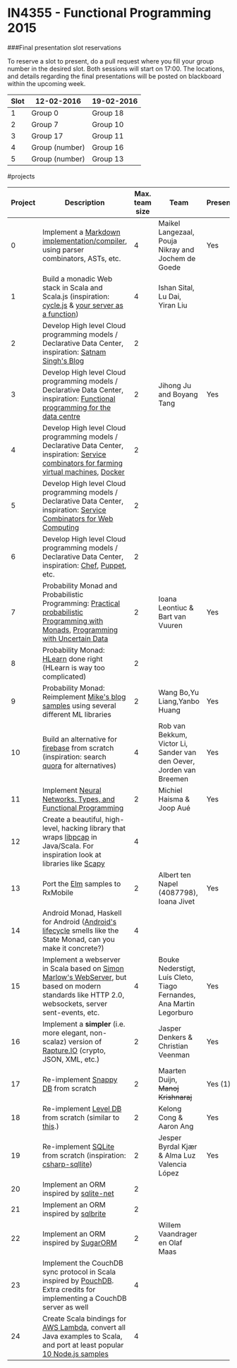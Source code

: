 # IN4355 - Functional Programming 2015


###Final presentation slot reservations

To reserve a slot to present, do a pull request where you fill your group number in the desired slot. Both sessions will start on 17:00. The locations, and details regarding the final presentations will be posted on blackboard within the upcoming week.



| Slot |  12-02-2016 | 19-02-2016 |
| --- | --- | --- |
| 1 | Group 0 | Group 18       |
| 2 | Group 7 | Group 10       |
| 3 | Group 17 | Group 11       |
| 4 | Group (number) | Group 16       |
| 5 | Group (number) | Group 13 |


#projects

| Project | Description | Max. team size | Team | Presenting? | timeslot |
| ------- | ----------- | -------------- | ---- | ----------- | ----- |
| 0 | Implement a [Markdown implementation/compiler](http://research.microsoft.com/en-us/um/people/daan/madoko/doc/reference.html), using parser combinators, ASTs, etc. | 4 | Maikel Langezaal, Pouja Nikray and Jochem de Goede  | Yes | 12:10 - 12:15 |
| 1 | Build a monadic Web stack in Scala and Scala.js (inspiration: [cycle.js](http://cycle.js.org/) & [your server as a function](http://dl.acm.org/citation.cfm?id=2525538)) | 4 | Ishan Sital, Lu Dai, Yiran Liu| | - |
| 2 | Develop High level Cloud programming models / Declarative Data Center, inspiration: [Satnam Singh's Blog](http://blog.raintown.org/) | 2 |  | | - |
| 3 | Develop High level Cloud programming models / Declarative Data Center, inspiration: [Functional programming for the data centre](http://research.microsoft.com/en-us/um/people/simonpj/papers/parallel/epstein-thesis.pdf) | 2 | Jihong Ju and Boyang Tang | Yes | 14:40 - 14:55 |
| 4 | Develop High level Cloud programming models / Declarative Data Center, inspiration: [Service combinators for farming virtual machines](http://research.microsoft.com/pubs/70522/tr-2007-165.pdf), [Docker](https://www.docker.com/) | 2 |  | | - |
| 5 | Develop High level Cloud programming models / Declarative Data Center, inspiration: [Service Combinators for Web Computing](http://citeseerx.ist.psu.edu/viewdoc/download?doi=10.1.1.165.8408&rep=rep1&type=pdf) | 2 |  | | - | 
| 6 | Develop High level Cloud programming models / Declarative Data Center, inspiration: [Chef](https://www.chef.io/), [Puppet](https://github.com/puppetlabs/puppet), etc. | 2 |  | | - | 
| 7 | Probability Monad and Probabilistic Programming: [Practical probabilistic Programming with Monads](http://dl.acm.org/citation.cfm?id=2804317), [Programming with Uncertain Data](http://www.cs.utexas.edu/users/mckinley/papers/bornholt-honors-2013.pdf) | 2 | Ioana Leontiuc & Bart van Vuuren | Yes | 10:30 - 10:45 | 
| 8 | Probability Monad: [HLearn](https://izbicki.me/public/papers/tfp2013-hlearn-a-machine-learning-library-for-haskell.pdf) done right (HLearn is way too complicated) | 2 |  | | - |
| 9 | Probability Monad: Reimplement [Mike's blog samples](https://xyclade.github.io/MachineLearning/)  using several different ML libraries| 2 | Wang Bo,Yu Liang,Yanbo Huang| Yes | 13:00 - 13:15 |
| 10 | Build an alternative for [firebase](https://www.firebase.com/) from scratch (inspiration: search [quora](https://www.quora.com/) for alternatives) | 4 |  Rob van Bekkum, Victor Li, Sander van den Oever, Jorden van Breemen | Yes | 13:20 - 13:35 |
| 11 | Implement [Neural Networks, Types, and Functional Programming](http://colah.github.io/posts/2015-09-NN-Types-FP/) | 2 | Michiel Haisma & Joop Aué | Yes | 10:50 - 11:05 | 
| 12 | Create a beautiful, high-level, hacking library that wraps [libpcap](http://sourceforge.net/projects/libpcap/) in Java/Scala. For inspiration look at libraries like [Scapy](http://www.secdev.org/projects/scapy/) | 4 |  | | - |
| 13 | Port the [Elm](http://elm-lang.org/) samples to RxMobile | 2 | Albert ten Napel (4087798), Ioana Jivet  | Yes | 14:00 - 14:15 | 
| 14 | Android Monad, Haskell for Android ([Android's lifecycle](http://blog.getprismatic.com/android-state-saving/) smells like the State Monad, can you make it concrete?) | 4 |  | | - |
| 15 | Implement a webserver in Scala based on [Simon Marlow's WebServer](http://community.haskell.org/~simonmar/papers/web-server-jfp.pdf), but based on modern standards like HTTP 2.0, websockets, server sent-events, etc. | 4 | Bouke Nederstigt, Luís Cleto, Tiago Fernandes, Ana Martin Legorburo | Yes | 11:10 - 11:25 | 
| 16 | Implement a **simpler** (i.e. more elegant, non-scalaz) version of [Rapture.IO](http://rapture.io/) (crypto, JSON, XML, etc.) | 2 | Jasper Denkers & Christian Veenman | Yes | 13:40 - 13:55 | 
| 17 | Re-implement [Snappy DB](http://www.snappydb.com/) from scratch | 2 | Maarten Duijn, ~~Manoj Krishnaraj~~ | Yes (1) | 11:30 - 11:45 |
| 18 | Re-implement [Level DB](http://leveldb.org/) from scratch (similar to [this](https://github.com/dain/leveldb).) | 2 | Kelong Cong & Aaron Ang | Yes | 11:50 - 12:05 | 
| 19 | Re-implement [SQLite](https://www.sqlite.org/) from scratch (inspiration: [csharp-sqllite](https://code.google.com/p/csharp-sqlite/)) | 2 | Jesper Byrdal Kjær & Alma Luz Valencia López | Yes | 14:20 - 14:35 | 
| 20 | Implement an ORM inspired by [sqlite-net](https://github.com/praeclarum/sqlite-net) | 2 |  | | - |
| 21 | Implement an ORM inspired by [sqlbrite](https://github.com/square/sqlbrite) | 2 |  | | - | 
| 22 | Implement an ORM inspired by [SugarORM](http://satyan.github.io/sugar/) | 2 | Willem Vaandrager en Olaf Maas  | | - |
| 23 | Implement the CouchDB sync protocol in Scala inspired by [PouchDB](http://pouchdb.com/). Extra credits for implementing a CouchDB server as well  | 4 |  | | - |
| 24 | Create Scala bindings for [AWS Lambda](https://docs.aws.amazon.com/lambda/latest/dg/current-supported-versions.html), convert all Java examples to Scala, and port at least popular [10 Node.js samples](http://lmgtfy.com/?q=node.js+samples)  | 4 |  | | - |
